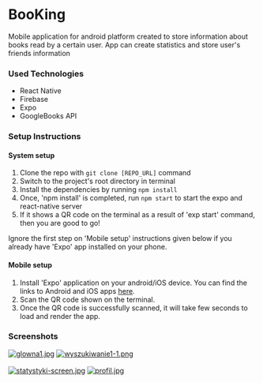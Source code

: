 # BooKing
Mobile application for android platform created to store information about books read by a certain user. App can create statistics and store user's friends information

### Used Technologies
* React Native
* Firebase
* Expo
* GoogleBooks API

### Setup Instructions

#### System setup
1. Clone the repo with `git clone [REPO_URL]` command
2. Switch to the project's root directory in terminal
3. Install the dependencies by running `npm install`
4. Once, 'npm install' is completed, run `npm start` to start the expo and react-native server
5. If it shows a QR code on the terminal as a result of 'exp start' command, then you are good to go!

Ignore the first step on 'Mobile setup' instructions given below if you already have 'Expo' app installed on your phone.

#### Mobile setup
1. Install 'Expo' application on your android/iOS device. You can find the links to Android and iOS apps [here](https://expo.io/tools#client).
2. Scan the QR code shown on the terminal.
3. Once the QR code is successfully scanned, it will take few seconds to load and render the app.

### Screenshots
[![glowna1.jpg](https://i.postimg.cc/wvBg2rCC/glowna1.jpg)](https://postimg.cc/zL4sXxX7)
[![wyszukiwanie1-1.png](https://i.postimg.cc/9f7GMxgj/wyszukiwanie1-1.png)](https://postimg.cc/Y4t4DxwX)
<br/><br/>
[![statystyki-screen.jpg](https://i.postimg.cc/RZjgXJj4/statystyki-screen.jpg)](https://postimg.cc/Js53h0r2)
[![profil.jpg](https://i.postimg.cc/3NnLBSHc/profil.jpg)](https://postimg.cc/rRRCy9s1)

